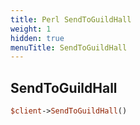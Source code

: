 ```yaml
---
title: Perl SendToGuildHall
weight: 1
hidden: true
menuTitle: SendToGuildHall
---
```

## SendToGuildHall
```perl
$client->SendToGuildHall()
```